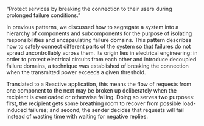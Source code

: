 “Protect services by breaking the connection to their users during prolonged failure conditions.”

In previous patterns, we discussed how to segregate a system into a hierarchy of components and subcomponents for the purpose of isolating responsibilities and encapsulating failure domains. This pattern describes how to safely connect different parts of the system so that failures do not spread uncontrollably across them. Its origin lies in electrical engineering: in order to protect electrical circuits from each other and introduce decoupled failure domains, a technique was established of breaking the connection when the transmitted power exceeds a given threshold.

Translated to a Reactive application, this means the flow of requests from one component to the next may be broken up deliberately when the recipient is overloaded or otherwise failing. Doing so serves two purposes: first, the recipient gets some breathing room to recover from possible load-induced failures; and second, the sender decides that requests will fail instead of wasting time with waiting for negative replies.
